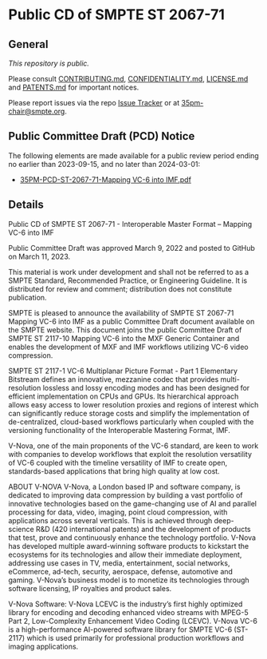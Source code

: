 # Public CD of SMPTE ST 2067-71

## General

_This repository is *public*._

Please consult [CONTRIBUTING.md](./CONTRIBUTING.md), [CONFIDENTIALITY.md](./CONFIDENTIALITY.md), [LICENSE.md](./LICENSE.md) and
[PATENTS.md](./PATENTS.md) for important notices.


Please report issues via the repo [Issue Tracker](https://github.com/SMPTE/st2067-71/issues) or at [35pm-chair@smpte.org](mailto:35pm-chair@smpte.org).

## Public Committee Draft (PCD) Notice

The following elements are made available for a public review period ending no earlier than 2023-09-15, and no later than 2024-03-01:

* [35PM-PCD-ST-2067-71-Mapping VC-6 into IMF.pdf](https://github.com/SMPTE/st2067-71/blob/main/35PM-PCD-ST-2067-71-Mapping%20VC-6%20into%20IMF.pdf)

## Details

Public CD of SMPTE ST 2067-71 - Interoperable Master Format – Mapping VC-6 into IMF

Public Committee Draft was approved March 9, 2022 and posted to GitHub on March 11, 2023.

This material is work under development and shall not be referred to as a SMPTE Standard, Recommended Practice, or Engineering Guideline. It is distributed for review and comment; distribution does not constitute publication.

SMPTE is pleased to announce the availability of SMPTE ST 2067-71 Mapping VC-6 into IMF as a public Committee Draft document available on the SMPTE website. This document joins the public Committee Draft of SMPTE ST 2117-10 Mapping VC-6 into the MXF Generic Container and enables the development of MXF and IMF workflows utilizing VC-6 video compression.

SMPTE ST 2117-1 VC-6 Multiplanar Picture Format - Part 1 Elementary Bitstream defines an innovative, mezzanine codec that provides multi-resolution lossless and lossy encoding modes and has been designed for efficient implementation on CPUs and GPUs. Its hierarchical approach allows easy access to lower resolution proxies and regions of interest which can significantly reduce storage costs and simplify the implementation of de-centralized, cloud-based workflows particularly when coupled with the versioning functionality of the Interoperable Mastering Format, IMF.

V-Nova, one of the main proponents of the VC-6 standard, are keen to work with companies to develop workflows that exploit the resolution versatility of VC-6 coupled with the timeline versatility of IMF to create open, standards-based applications that bring high quality at low cost.

ABOUT V-NOVA
V-Nova, a London based IP and software company, is dedicated to improving data compression by building a vast portfolio of innovative technologies based on the game-changing use of AI and parallel processing for data, video, imaging, point cloud compression, with applications across several verticals. This is achieved through deep-science R&D (420 international patents) and the development of products that test, prove and continuously enhance the technology portfolio. V-Nova has developed multiple award-winning software products to kickstart the ecosystems for its technologies and allow their immediate deployment, addressing use cases in TV, media, entertainment, social networks, eCommerce, ad-tech, security, aerospace, defense, automotive and gaming. V-Nova’s business model is to monetize its technologies through software licensing, IP royalties and product sales.

V-Nova Software:
V-Nova LCEVC is the industry’s first highly optimized library for encoding and decoding enhanced video streams with MPEG-5 Part 2, Low-Complexity Enhancement Video Coding (LCEVC).
V-Nova VC-6 is a high-performance AI-powered software library for SMPTE VC-6 (ST-2117) which is used primarily for professional production workflows and imaging applications.
